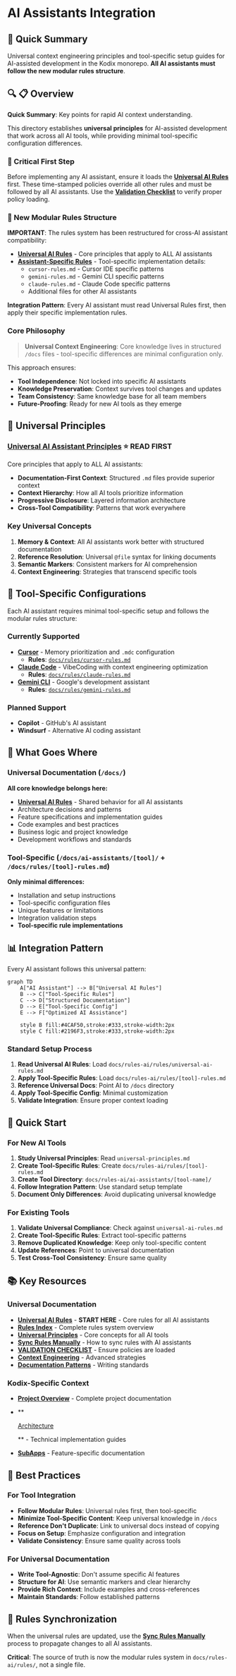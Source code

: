 # AI Assistants Integration

<!-- AI-CONTEXT-PRIORITY: always-include="false" summary-threshold="medium" -->
<!-- AI-METADATA:
category: reference
stack: general
complexity: basic
dependencies: [universal-principles.md]
-->

## 🎯 Quick Summary

Universal context engineering principles and tool-specific setup guides for AI-assisted development in the Kodix monorepo. **All AI assistants must follow the new modular rules structure**.

## 🔍 📋 Overview

<!-- AI-COMPRESS: strategy="summary" max-tokens="150" -->

**Quick Summary**: Key points for rapid AI context understanding.

<!-- /AI-COMPRESS -->

This directory establishes **universal principles** for AI-assisted development that work across all AI tools, while providing minimal tool-specific configuration differences.

### 🚨 Critical First Step

Before implementing any AI assistant, ensure it loads the **[Universal AI Rules](../rules/universal-ai-rules.md)** first. These time-stamped policies override all other rules and must be followed by all AI assistants. Use the **[Validation Checklist](./VALIDATION-CHECKLIST.md)** to verify proper policy loading.

### 🔄 New Modular Rules Structure

**IMPORTANT**: The rules system has been restructured for cross-AI assistant compatibility:

- **[Universal AI Rules](../rules/universal-ai-rules.md)** - Core principles that apply to ALL AI assistants
- **[Assistant-Specific Rules](../rules/)** - Tool-specific implementation details:
  - `cursor-rules.md` - Cursor IDE specific patterns
  - `gemini-rules.md` - Gemini CLI specific patterns
  - `claude-rules.md` - Claude Code specific patterns
  - Additional files for other AI assistants

**Integration Pattern**: Every AI assistant must read Universal Rules first, then apply their specific implementation rules.

### Core Philosophy

> **Universal Context Engineering**: Core knowledge lives in structured `/docs` files - tool-specific differences are minimal configuration only.

This approach ensures:

- **Tool Independence**: Not locked into specific AI assistants
- **Knowledge Preservation**: Context survives tool changes and updates
- **Team Consistency**: Same knowledge base for all team members
- **Future-Proofing**: Ready for new AI tools as they emerge

## 🧠 Universal Principles

### **[Universal AI Assistant Principles](./universal-principles.md)** ⭐ **READ FIRST**

Core principles that apply to ALL AI assistants:

- **Documentation-First Context**: Structured `.md` files provide superior context
- **Context Hierarchy**: How all AI tools prioritize information
- **Progressive Disclosure**: Layered information architecture
- **Cross-Tool Compatibility**: Patterns that work everywhere

### Key Universal Concepts

1. **Memory & Context**: All AI assistants work better with structured documentation
2. **Reference Resolution**: Universal `@file` syntax for linking documents
3. **Semantic Markers**: Consistent markers for AI comprehension
4. **Context Engineering**: Strategies that transcend specific tools

## 🔧 Tool-Specific Configurations

Each AI assistant requires minimal tool-specific setup and follows the modular rules structure:

### Currently Supported

- **[Cursor](./cursor/)** - Memory prioritization and `.mdc` configuration
  - **Rules**: [`docs/rules/cursor-rules.md`](../rules/cursor-rules.md)
- **[Claude Code](./claude-code/)** - VibeCoding with context engineering optimization
  - **Rules**: [`docs/rules/claude-rules.md`](../rules/claude-rules.md)
- **[Gemini CLI](./gemini-cli/)** - Google's development assistant
  - **Rules**: [`docs/rules/gemini-rules.md`](../rules/gemini-rules.md)

### Planned Support

- **Copilot** - GitHub's AI assistant
- **Windsurf** - Alternative AI coding assistant

## 🎯 What Goes Where

### Universal Documentation (`/docs/`)

**All core knowledge belongs here:**

- **[Universal AI Rules](../rules/universal-ai-rules.md)** - Shared behavior for all AI assistants
- Architecture decisions and patterns
- Feature specifications and implementation guides
- Code examples and best practices
- Business logic and project knowledge
- Development workflows and standards

### Tool-Specific (`/docs/ai-assistants/[tool]/` + `/docs/rules/[tool]-rules.md`)

**Only minimal differences:**

- Installation and setup instructions
- Tool-specific configuration files
- Unique features or limitations
- Integration validation steps
- **Tool-specific rule implementations**

## 📊 Integration Pattern

Every AI assistant follows this universal pattern:

```mermaid
graph TD
    A["AI Assistant"] --> B["Universal AI Rules"]
    B --> C["Tool-Specific Rules"]
    C --> D["Structured Documentation"]
    D --> E["Tool-Specific Config"]
    E --> F["Optimized AI Assistance"]

    style B fill:#4CAF50,stroke:#333,stroke-width:2px
    style C fill:#2196F3,stroke:#333,stroke-width:2px
```

### Standard Setup Process

1. **Read Universal AI Rules**: Load `docs/rules-ai/rules/universal-ai-rules.md`
2. **Apply Tool-Specific Rules**: Load `docs/rules-ai/rules/[tool]-rules.md`
3. **Reference Universal Docs**: Point AI to `/docs` directory
4. **Apply Tool-Specific Config**: Minimal customization
5. **Validate Integration**: Ensure proper context loading

## 🚀 Quick Start

### For New AI Tools

1. **Study Universal Principles**: Read `universal-principles.md`
2. **Create Tool-Specific Rules**: Create `docs/rules-ai/rules/[tool]-rules.md`
3. **Create Tool Directory**: `docs/rules-ai/ai-assistants/[tool-name]/`
4. **Follow Integration Pattern**: Use standard setup template
5. **Document Only Differences**: Avoid duplicating universal knowledge

### For Existing Tools

1. **Validate Universal Compliance**: Check against `universal-ai-rules.md`
2. **Create Tool-Specific Rules**: Extract tool-specific patterns
3. **Remove Duplicated Knowledge**: Keep only tool-specific content
4. **Update References**: Point to universal documentation
5. **Test Cross-Tool Consistency**: Ensure same quality

## 📚 Key Resources

### Universal Documentation

- **[Universal AI Rules](../rules/universal-ai-rules.md)** - **START HERE** - Core rules for all AI assistants
- **[Rules Index](../rules/README.md)** - Complete rules system overview
- **[Universal Principles](./universal-principles.md)** - Core concepts for all AI tools
- **[Sync Rules Manually](./sync-rules.md)** - How to sync rules with AI assistants
- **[VALIDATION CHECKLIST](./VALIDATION-CHECKLIST.md)** - Ensure policies are loaded
- **[Context Engineering](../../context-engineering/)** - Advanced strategies
- **[Documentation Patterns](../../context-engineering/standards/)** - Writing standards

### Kodix-Specific Context

- **[Project Overview](../../README.md)** - Complete project documentation
- \*\*<!-- AI-LINK: type="dependency" importance="high" -->
  <!-- AI-CONTEXT-REF: importance="high" type="architecture" -->

  [Architecture](../../architecture/)
  <!-- /AI-CONTEXT-REF -->
  <!-- /AI-LINK -->** - Technical implementation guides

- **[SubApps](../../subapps/)** - Feature-specific documentation

## 🎯 Best Practices

### For Tool Integration

- **Follow Modular Rules**: Universal rules first, then tool-specific
- **Minimize Tool-Specific Content**: Keep universal knowledge in `/docs`
- **Reference Don't Duplicate**: Link to universal docs instead of copying
- **Focus on Setup**: Emphasize configuration and integration
- **Validate Consistency**: Ensure same quality across tools

### For Universal Documentation

- **Write Tool-Agnostic**: Don't assume specific AI features
- **Structure for AI**: Use semantic markers and clear hierarchy
- **Provide Rich Context**: Include examples and cross-references
- **Maintain Standards**: Follow established patterns

## 🔄 Rules Synchronization

When the universal rules are updated, use the **[Sync Rules Manually](./sync-rules.md)** process to propagate changes to all AI assistants.

**Critical**: The source of truth is now the modular rules system in `docs/rules-ai/rules/`, not a single file.

<!-- AI-RELATED: [universal-principles.md, context-engineering/README.md] -->
<!-- DEPENDS-ON: [universal-principles.md, ../rules/universal-ai-rules.md] -->
<!-- REQUIRED-BY: [all-ai-assistant-tools] -->
<!-- SEE-ALSO: [docs/README.md] -->
